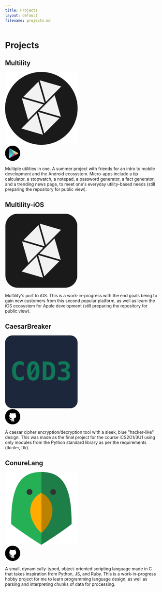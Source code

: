 ```yaml
---
title: Projects
layout: default
filename: projects.md
--- 
```


# Projects

## Multility

<img src="images/mt.png" alt="multility" width="240"/>
<br/>
<a href="https://play.google.com/store/apps/details?id=com.matdevtech.multility" target="_blank">
  <img src="images/gp.png" alt="playstore" width="50"/>
</a>

Multiple utilities in one. A summer project with friends for an intro to mobile development and the Android ecosystem. Micro-apps include a tip calculator, a stopwatch, a notepad, a password generator, a fact generator, and a trending news page, to meet one's everyday utility-based needs (still preparing the repository for public view).

## Multility-iOS

<img src="images/mtap.png" alt="multility-ios" width="240"/>

Multility's port to iOS. This is a work-in-progress with the end goals being to gain new customers from this second popular platform, as well as learn the iOS ecosystem for Apple development (still preparing the repository for public view).

## CaesarBreaker

<img src="images/cb.png" alt="caesar" width="240"/>
<br/>
<a href="https://github.com/MichaelSDavid/CodeBreaker-ISU" target="_blank">
  <img src="images/gh.png" alt="github" width="50"/>
</a>

A caesar cipher encryption/decryption tool with a sleek, blue "hacker-like" design. This was made as the final project for the course ICS2O1/3U1 using only modules from the Python standard library as per the requirements (tkinter, ttk).

## ConureLang

<img src="images/cn.png" alt="conure" width="240"/>
<br/>
<a href="https://github.com/MichaelSDavid/conure-lang" target="_blank">
  <img src="images/gh.png" alt="github" width="50"/>
</a>

A small, dynamically-typed, object-oriented scripting language made in C that takes inspiration from Python, JS, and Ruby. This is a work-in-progress hobby project for me to learn programming language design, as well as parsing and interpreting chunks of data for processing. 
